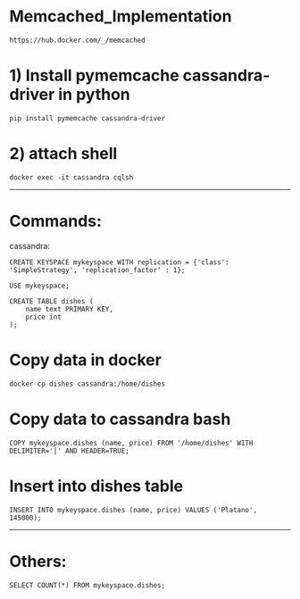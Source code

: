 # Memcached_Implementation

    https://hub.docker.com/_/memcached

# 1) Install pymemcache cassandra-driver in python

    pip install pymemcache cassandra-driver

# 2) attach shell

    docker exec -it cassandra cqlsh


---

# Commands:

cassandra:

    CREATE KEYSPACE mykeyspace WITH replication = {'class': 'SimpleStrategy', 'replication_factor' : 1};

    USE mykeyspace;

    CREATE TABLE dishes (
        name text PRIMARY KEY,
        price int
    );

# Copy data in docker

    docker cp dishes cassandra:/home/dishes

# Copy data to cassandra bash

    COPY mykeyspace.dishes (name, price) FROM '/home/dishes' WITH DELIMITER='|' AND HEADER=TRUE;

# Insert into dishes table

    INSERT INTO mykeyspace.dishes (name, price) VALUES ('Platano', 145000);


---
# Others:

    SELECT COUNT(*) FROM mykeyspace.dishes;
